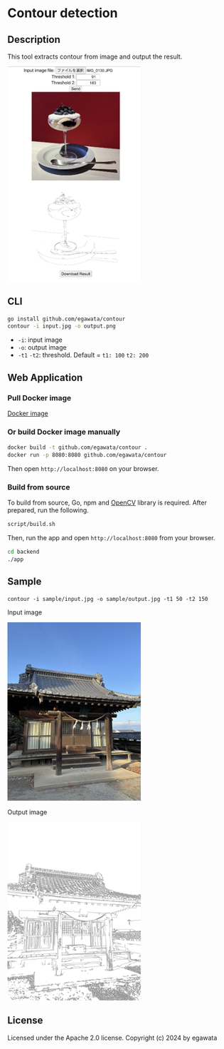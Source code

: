 # Contour detection

## Description

This tool extracts contour from image and output the result.

<img src="sample/webapp.png" width="300">

## CLI

~~~sh
go install github.com/egawata/contour
contour -i input.jpg -o output.png
~~~

- `-i`: input image
- `-o`: output image
- `-t1` `-t2`: threshold. Default = `t1: 100` `t2: 200`

## Web Application

### Pull Docker image

[Docker image](https://hub.docker.com/r/egawata/contour/tags)

### Or build Docker image manually

~~~sh
docker build -t github.com/egawata/contour .
docker run -p 8080:8080 github.com/egawata/contour
~~~

Then open `http://localhost:8080` on your browser.

### Build from source

To build from source, Go, npm and [OpenCV](https://opencv.org/) library is required.
After prepared, run the following.

~~~sh
script/build.sh
~~~

Then, run the app and open `http://localhost:8080` from your browser.

~~~sh
cd backend
./app
~~~

## Sample

~~~
contour -i sample/input.jpg -o sample/output.jpg -t1 50 -t2 150
~~~

Input image

<img src="sample/input.jpg" width="300" />

Output image

<img src="sample/output.jpg" width="300" />

## License

Licensed under the Apache 2.0 license. Copyright (c) 2024 by egawata
